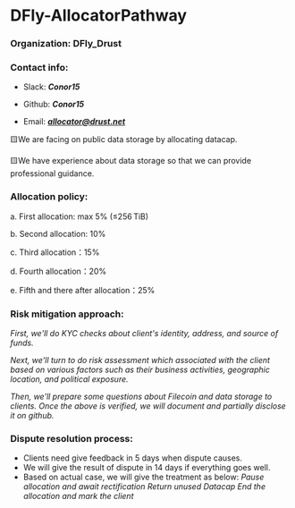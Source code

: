 # DFly-AllocatorPathway

### Organization: DFly_Drust

### Contact info:

- Slack: ***Conor15***

- Github: ***Conor15***

- Email: ***allocator@drust.net***

🟨We are facing on public data storage by allocating datacap.

🟨We have experience about data storage so that we can provide professional guidance.

### Allocation policy:

a. First allocation: max 5% (≤256 TiB)

b. Second allocation: 10%

c. Third allocation：15%

d. Fourth allocation：20%

e. Fifth and there after allocation：25%

### Risk mitigation approach:

*First, we'll do KYC checks about client's identity, address, and source of funds.*

*Next, we'll turn to do risk assessment which associated with the client based on various factors such as their business activities, geographic location, and political exposure.*

*Then, we'll prepare some questions about Filecoin and data storage to clients. Once the above is verified, we will document and partially disclose it on github.*

### Dispute resolution process:

* Clients need give feedback in 5 days when dispute causes.
* We will give the result of dispute in 14 days if everything goes well.
* Based on actual case, we will give the treatment as below:
  *Pause allocation and await rectification*
  *Return unused Datacap*
  *End the allocation and mark the client*

